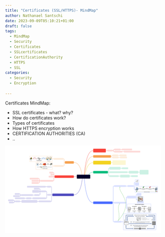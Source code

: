 ```yaml
---
title: "Certificates (SSL/HTTPS)- MindMap"
author: Nathanael Santschi
date: 2023-09-09T05:10:21+01:00
draft: false
tags:
  - MindMap
  - Security
  - Certificates
  - SSLcertificates
  - CertificationAuthority
  - HTTPS
  - SSL
categories:
  - Security
  - Encryption
  
---
```


Certificates MindMap:
- SSL certificates - what? why?
- How do certificates work?
- Types of certificates
- How HTTPS encryption works
- CERTIFICATION AUTHORITIES (CA)
- ..

![Certificates- Mindmap:](/images/Certificates.svg "Preview")



